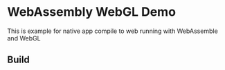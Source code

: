 # WebAssembly WebGL Demo

This is example for native app compile to web running with WebAssemble and WebGL



## Build 